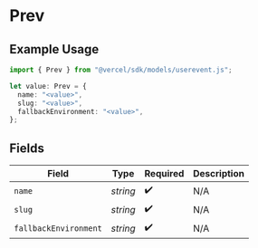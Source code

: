 # Prev

## Example Usage

```typescript
import { Prev } from "@vercel/sdk/models/userevent.js";

let value: Prev = {
  name: "<value>",
  slug: "<value>",
  fallbackEnvironment: "<value>",
};
```

## Fields

| Field                 | Type                  | Required              | Description           |
| --------------------- | --------------------- | --------------------- | --------------------- |
| `name`                | *string*              | :heavy_check_mark:    | N/A                   |
| `slug`                | *string*              | :heavy_check_mark:    | N/A                   |
| `fallbackEnvironment` | *string*              | :heavy_check_mark:    | N/A                   |
